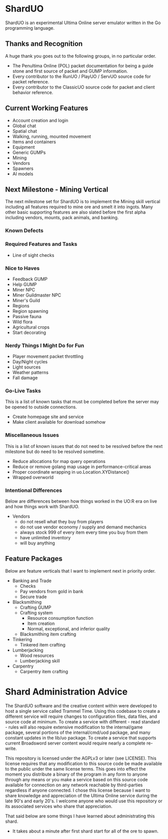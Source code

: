 # ShardUO #
ShardUO is an experimental Ultima Online server emulator written in the Go
programming language.

## Thanks and Recognition ##
A huge thank you goes out to the following groups, in no particular order.

* The Penultima Online (POL) packet documentation for being a guide stone and
  first source of packet and GUMP information.
* Every contributor to the RunUO / PlayUO / ServUO source code for packet
  reference.
* Every contributor to the ClassicUO source code for packet and client behavior
  reference.

## Current Working Features ##
* Account creation and login
* Global chat
* Spatial chat
* Walking, running, mounted movement
* Items and containers
* Equipment
* Generic GUMPs
* Mining
* Vendors
* Spawners
* AI models

## Next Milestone - Mining Vertical ##
The next milestone set for ShardUO is to implement the Mining skill vertical
including all features required to mine ore and smelt it into ingots. Many other
basic supporting features are also slated before the first alpha including
vendors, mounts, pack animals, and banking.

### Known Defects ###

### Required Features and Tasks ###
* Line of sight checks

### Nice to Haves ###
* Feedback GUMP
* Help GUMP
* Miner NPC
* Miner Guildmaster NPC
* Miner's Guild
* Regions
* Region spawning
* Passive fauna
* Wild flora
* Agricultural crops
* Start decorating

### Nerdy Things I Might Do for Fun ###
* Player movement packet throttling
* Day/Night cycles
* Light sources
* Weather patterns
* Fall damage

### Go-Live Tasks ###
This is a list of known tasks that must be completed before the server may be
opened to outside connections.

* Create homepage site and service
* Make client available for download somehow

### Miscellaneous Issues ###
This is a list of known issues that do not need to be resolved before the next
milestone but do need to be resolved sometime.

* Reduce allocations for map query operations
* Reduce or remove golang map usage in performance-critical areas
* Proper coordinate wrapping in uo.Location.XYDistance()
* Wrapped overworld

### Intentional Differences ###
Below are differences between how things worked in the UO:R era on live and how
things work with ShardUO.

* Vendors
  * do not resell what they buy from players
  * do not use vendor economy / supply and demand mechanics
  * always stock 999 of every item every time you buy from them
  * have unlimited inventory
  * will buy anything

## Feature Packages ##
Below are feature verticals that I want to implement next in priority order.

* Banking and Trade
  * Checks
  * Pay vendors from gold in bank
  * Secure trade
* Blacksmithing
  * Crafting GUMP
  * Crafting system
    * Resource consumption function
    * Item creation
    * Normal, exceptional, and inferior quality
  * Blacksmithing item crafting
* Tinkering
  * Tinkered item crafting
* Lumberjacking
  * Wood resources
  * Lumberjacking skill
* Carpentry
  * Carpentry item crafting

# Shard Administration Advice #
The ShardUO software and the creative content within were developed to host a
single service called Trammel Time. Using this codebase to create a different
service will require changes to configuration files, data files, and source
code at minimum. To create a service with different - read standard - rules will
also require extensive modification to the internal/game package, several
portions of the internal/cmd/uod package, and many constant updates in the
lib/uo package. To create a service that supports current Broadsword server
content would require nearly a complete re-write.

This repository is licensed under the AGPLv3 or later (see LICENSE). This
license requires that any modification to this source code be made available to
the public under the same license terms. This goes into effect the moment you
distribute a binary of the program in any form to anyone through any means or
you make a service based on this source code available for connection on any
network reachable by third-parties regardless if anyone connected. I chose this
license because I want to share knowledge and appreciation of the Ultima Online
service during the late 90's and early 20's. I welcome anyone who would use this
repository or its associated services who share that appreciation.

That said below are some things I have learned about administrating this shard.

* It takes about a minute after first shard start for all of the ore to spawn.
